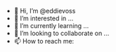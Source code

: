 - 👋 Hi, I’m @eddievoss
- 👀 I’m interested in ...
- 🌱 I’m currently learning ...
- 💞️ I’m looking to collaborate on ...
- 📫 How to reach me: 
